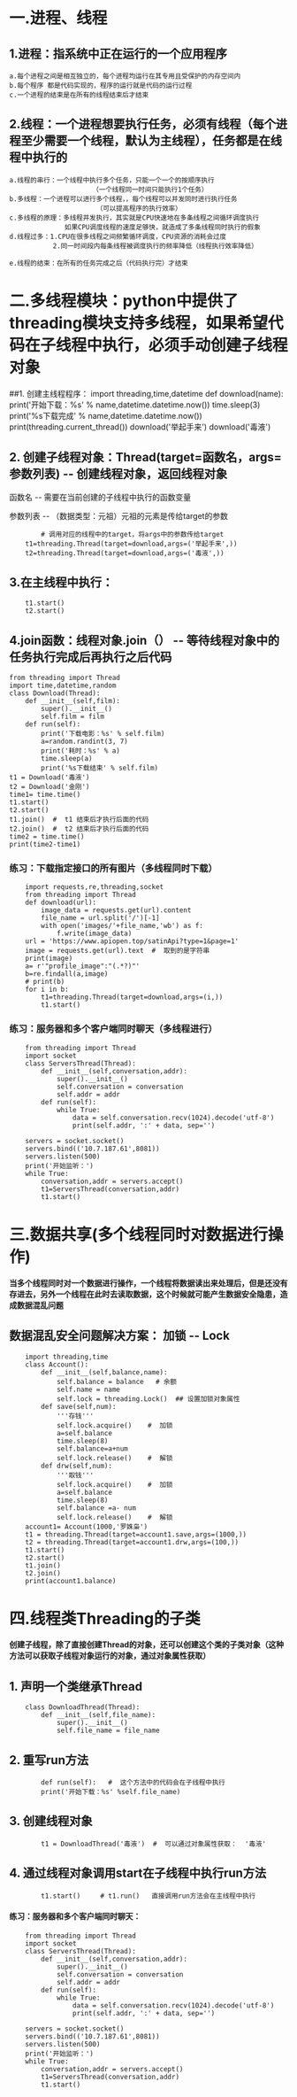 # 一.进程、线程
## 1.进程：指系统中正在运行的一个应用程序
	a.每个进程之间是相互独立的，每个进程均运行在其专用且受保护的内存空间内
	b.每个程序 都是代码实现的，程序的运行就是代码的运行过程
    c.一个进程的结束是在所有的线程结束后才结束
## 2.线程：一个进程想要执行任务，必须有线程（每个进程至少需要一个线程，默认为主线程），任务都是在线程中执行的
	a.线程的串行：一个线程中执行多个任务，只能一个一个的按顺序执行
	                     （一个线程同一时间只能执行1个任务）
	b.多线程：一个进程可以进行多个线程，，每个线程可以并发同时进行执行任务
	                      （可以提高程序的执行效率）
	c.多线程的原理：多线程并发执行，其实就是CPU快速地在多条线程之间循环调度执行
	              如果CPU调度线程的速度足够快，就造成了多条线程同时执行的假象
	d.线程过多：1.CPU在很多线程之间频繁循环调度，CPU资源的消耗会过度
	           2.同一时间段内每条线程被调度执行的频率降低（线程执行效率降低）

    e.线程的结束：在所有的任务完成之后（代码执行完）才结束
# 二.多线程模块：python中提供了threading模块支持多线程，如果希望代码在子线程中执行，必须手动创建子线程对象
##1.  创建主线程程序：
		import threading,time,datetime
		def download(name):
		    print('开始下载：%s' % name,datetime.datetime.now())
		    time.sleep(3)
		    print('%s下载完成' % name,datetime.datetime.now())
		    print(threading.current_thread())
		download('举起手来')
		download('毒液')
## 2. 创建子线程对象：Thread(target=函数名，args=参数列表) --  创建线程对象，返回线程对象

函数名 --  需要在当前创建的子线程中执行的函数变量

参数列表 --  （数据类型：元祖）元祖的元素是传给target的参数

            # 调用对应的线程中的target，将args中的参数传给target
		t1=threading.Thread(target=download,args=('举起手来',))
		t2=threading.Thread(target=download,args=('毒液',))
## 3.在主线程中执行：
		t1.start()
		t2.start()
## 4.join函数：线程对象.join（） --  等待线程对象中的任务执行完成后再执行之后代码

	from threading import Thread
	import time,datetime,random
	class Download(Thread):
	    def __init__(self,film):
	        super().__init__()
	        self.film = film
	    def run(self):
	        print('下载电影：%s' % self.film)
	        a=random.randint(3, 7)
	        print('耗时：%s' % a)
	        time.sleep(a)
	        print('%s下载结束' % self.film)
	t1 = Download('毒液')
	t2 = Download('金刚')
	time1= time.time()
	t1.start()
	t2.start()
	t1.join()  #  t1 结束后才执行后面的代码
	t2.join()  #  t2 结束后才执行后面的代码
	time2 = time.time()
	print(time2-time1)

### 练习：下载指定接口的所有图片（多线程同时下载）
		import requests,re,threading,socket
		from threading import Thread
		def download(url):
		    image_data = requests.get(url).content
		    file_name = url.split('/')[-1]
		    with open('images/'+file_name,'wb') as f:
		        f.write(image_data)
		url = 'https://www.apiopen.top/satinApi?type=1&page=1'
		image = requests.get(url).text  #  取到的是字符串
		print(image)
		a= r'"profile_image":"(.*?)"'
		b=re.findall(a,image)
		# print(b)
		for i in b:
		    t1=threading.Thread(target=download,args=(i,))
		    t1.start()

### 练习：服务器和多个客户端同时聊天（多线程进行）
		from threading import Thread
		import socket
		class ServersThread(Thread):
		    def __init__(self,conversation,addr):
		        super().__init__()
		        self.conversation = conversation
		        self.addr = addr
		    def run(self):
		        while True:
		            data = self.conversation.recv(1024).decode('utf-8')
		            print(self.addr, ':' + data, sep='')
		
		servers = socket.socket()
		servers.bind(('10.7.187.61',8081))
		servers.listen(500)
		print('开始监听：')
		while True:
		    conversation,addr = servers.accept()
		    t1=ServersThread(conversation,addr)
		    t1.start()
# 三.数据共享(多个线程同时对数据进行操作)
**当多个线程同时对一个数据进行操作，一个线程将数据读出来处理后，但是还没有存进去，另外一个线程在此时去读取数据，这个时候就可能产生数据安全隐患，造成数据混乱问题**

## 数据混乱安全问题解决方案： 加锁 -- Lock
		import threading,time
		class Account():
		    def __init__(self,balance,name):
		        self.balance = balance   # 余额
		        self.name = name
		        self.lock = threading.Lock()  ## 设置加锁对象属性
		    def save(self,num):
		        '''存钱'''
		        self.lock.acquire()    #  加锁
		        a=self.balance
		        time.sleep(8)
		        self.balance=a+num
		        self.lock.release()    #  解锁
		    def drw(self,num):
		        '''取钱'''
		        self.lock.acquire()    #  加锁
		        a=self.balance
		        time.sleep(8)
		        self.balance =a- num
		        self.lock.release()    #  解锁
		account1= Account(1000,'罗姝枭')
		t1 = threading.Thread(target=account1.save,args=(1000,))
		t2 = threading.Thread(target=account1.drw,args=(100,))
		t1.start()
		t2.start()
		t1.join()
		t2.join()
		print(account1.balance)
# 四.线程类Threading的子类
**创建子线程，除了直接创建Thread的对象，还可以创建这个类的子类对象（这种方法可以获取子线程对象运行的对象，通过对象属性获取）**

##  1. 声明一个类继承Thread
		class DownloadThread(Thread):
		    def __init__(self,file_name):
		        super().__init__()
		        self.file_name = file_name
##  2. 重写run方法
            def run(self):   #  这个方法中的代码会在子线程中执行   
            print('开始下载：%s' %self.file_name)

## 3. 创建线程对象
            t1 = DownloadThread('毒液')  #  可以通过对象属性获取：  '毒液'
##  4. 通过线程对象调用start在子线程中执行run方法
            t1.start()     # t1.run()   直接调用run方法会在主线程中执行

#### 练习：服务器和多个客户端同时聊天：
		from threading import Thread
		import socket
		class ServersThread(Thread):
		    def __init__(self,conversation,addr):
		        super().__init__()
		        self.conversation = conversation
		        self.addr = addr
		    def run(self):
		        while True:
		            data = self.conversation.recv(1024).decode('utf-8')
		            print(self.addr, ':' + data, sep='')
		
		servers = socket.socket()
		servers.bind(('10.7.187.61',8081))
		servers.listen(500)
		print('开始监听：')
		while True:
		    conversation,addr = servers.accept()
		    t1=ServersThread(conversation,addr)
		    t1.start()